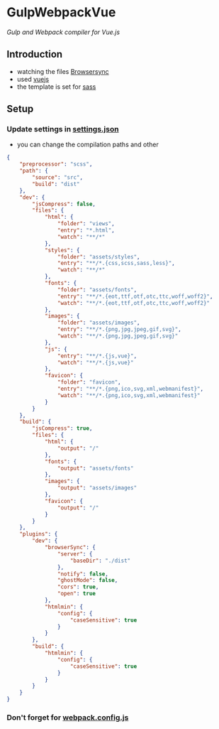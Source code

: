 
# GulpWebpackVue

*Gulp and Webpack compiler for Vue.js*

## Introduction
* watching the files [Browsersync](https://browsersync.io/)
* used [vuejs](https://vuejs.org)
* the template is set for [sass](https://sass-lang.com/)

## Setup

### Update settings in [settings.json](https://github.com/TheTarasik/GulpWebpackVue/blob/master/settings.json)

* you can change the compilation paths and other

```json
{
    "preprocessor": "scss",
    "path": {
        "source": "src",
        "build": "dist"
    },
    "dev": {
        "jsCompress": false,
        "files": {
            "html": {
                "folder": "views",
                "entry": "*.html",
                "watch": "**/*"
            },
            "styles": {
                "folder": "assets/styles",
                "entry": "**/*.{css,scss,sass,less}",
                "watch": "**/*"
            },
            "fonts": {
                "folder": "assets/fonts",
                "entry": "**/*.{eot,ttf,otf,otc,ttc,woff,woff2}",
                "watch": "**/*.{eot,ttf,otf,otc,ttc,woff,woff2}"
            },
            "images": {
                "folder": "assets/images",
                "entry": "**/*.{png,jpg,jpeg,gif,svg}",
                "watch": "**/*.{png,jpg,jpeg,gif,svg}"
            },
            "js": {
                "entry": "**/*.{js,vue}",
                "watch": "**/*.{js,vue}"
            },
            "favicon": {
                "folder": "favicon",
                "entry": "**/*.{png,ico,svg,xml,webmanifest}",
                "watch": "**/*.{png,ico,svg,xml,webmanifest}"
            }
        }
    },
    "build": {
        "jsCompress": true,
        "files": {
            "html": {
                "output": "/"
            },
            "fonts": {
                "output": "assets/fonts"
            },
            "images": {
                "output": "assets/images"
            },
            "favicon": {
                "output": "/"
            }
        }
    },
    "plugins": {
        "dev": {
            "browserSync": {
                "server": {
                    "baseDir": "./dist"
                },
                "notify": false,
                "ghostMode": false,
                "cors": true,
                "open": true
            },
            "htmlmin": {
                "config": {
                    "caseSensitive": true
                }
            }
        },
        "build": {
            "htmlmin": {
                "config": {
                    "caseSensitive": true
                }
            }
        }
    }
}
```

### Don't forget for [webpack.config.js](https://github.com/TheTarasik/GulpWebpackVue/blob/master/webpack.config.js)